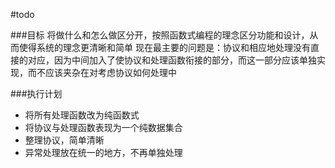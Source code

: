 #todo



###目标
将做什么和怎么做区分开，按照函数式编程的理念区分功能和设计，从而使得系统的理念更清晰和简单
现在最主要的问题是：协议和相应地处理没有直接的对应，因为中间加入了使协议和处理函数衔接的部分，而这一部分应该单独实现，而不应该夹杂在对考虑协议如何处理中

###执行计划
* 将所有处理函数改为纯函数式
* 将协议与处理函数表现为一个纯数据集合 
* 整理协议，简单清晰
* 异常处理放在统一的地方，不再单独处理